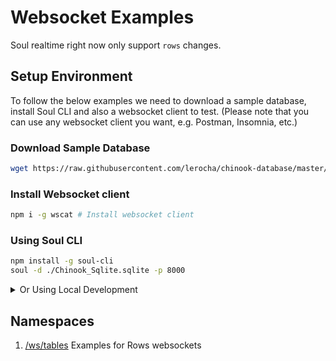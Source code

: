 # Websocket Examples

Soul realtime right now only support `rows` changes.

## Setup Environment

To follow the below examples we need to download a sample database, install Soul CLI and also a websocket client to test.
(Please note that you can use any websocket client you want, e.g. Postman, Insomnia, etc.)

### Download Sample Database

```bash
wget https://raw.githubusercontent.com/lerocha/chinook-database/master/ChinookDatabase/DataSources/Chinook_Sqlite.sqlite # Download sample sqlite database
```

### Install Websocket client

```bash
npm i -g wscat # Install websocket client
```

### Using Soul CLI
```bash
npm install -g soul-cli
soul -d ./Chinook_Sqlite.sqlite -p 8000
```

<details>
  <summary>Or Using Local Development</summary>

```bash
git clone https://github.com/thevahidal/soul # Clone project
npm install # Install dependencies
npm link # might need `sudo`
soul -d ./Chinook_Sqlite.sqlite -p 8000
```
</details>


## Namespaces

1. [/ws/tables](/docs/ws/rows-examples.md) Examples for Rows websockets
